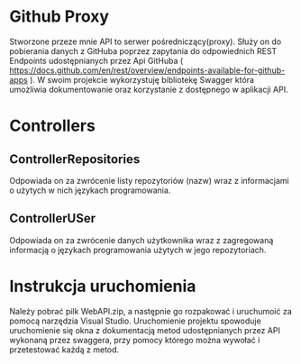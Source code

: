 # Github Proxy
Stworzone przeze mnie API to serwer pośredniczący(proxy). Służy on do pobierania danych z GitHuba poprzez zapytania do odpowiednich REST Endpoints udostępnianych przez Api GitHuba ( https://docs.github.com/en/rest/overview/endpoints-available-for-github-apps ). W swoim projekcie wykorzystuję bibliotekę Swagger która umożliwia dokumentowanie oraz korzystanie z dostępnego w aplikacji API.

# Controllers

## ControllerRepositories   
Odpowiada on za zwrócenie listy repozytoriów (nazw) wraz z informacjami o użytych w nich językach programowania.

## ControllerUSer  
Odpowiada on za zwrócenie danych użytkownika wraz z zagregowaną informacją o językach programowania użytych w jego repozytoriach.

# Instrukcja uruchomienia
Należy pobrać pilk WebAPI.zip, a następnie go rozpakować i uruchumoić za pomocą narzędzia Visual Studio. Uruchomienie projektu spowoduje uruchomienie się okna z 
dokumentacją metod udostępnianych przez API wykonaną przez swaggera, przy pomocy którego można wywołać i przetestować każdą z metod.
